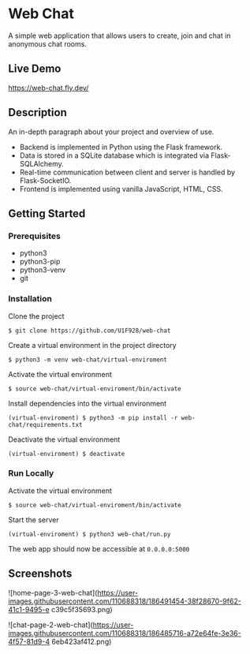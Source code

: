 # Web Chat 
 
A simple web application that allows users to create, join and chat in anonymous chat rooms. 
 
## Live Demo 
 
https://web-chat.fly.dev/ 
 
## Description 
 
An in-depth paragraph about your project and overview of use. 
 
* Backend is implemented in Python using the Flask framework. 
* Data is stored in a SQLite database which is integrated via Flask-SQLAlchemy. 
* Real-time communication between client and server is handled by Flask-SocketIO. 
* Frontend is implemented using vanilla JavaScript, HTML, CSS. 
 
## Getting Started 
 
### Prerequisites 
 
* python3 
* python3-pip 
* python3-venv 
* git 
 
### Installation 
 
Clone the project 
``` 
$ git clone https://github.com/U1F928/web-chat 
``` 
Create a virtual environment in the project directory 
``` 
$ python3 -m venv web-chat/virtual-enviroment 
``` 
Activate the virtual environment 
``` 
$ source web-chat/virtual-enviroment/bin/activate 
``` 
Install dependencies into the virtual environment 
``` 
(virtual-enviroment) $ python3 -m pip install -r web-chat/requirements.txt 
``` 
Deactivate the virtual environment 
``` 
(virtual-enviroment) $ deactivate 
``` 
 
 
### Run Locally 
 
Activate the virtual environment 
``` 
$ source web-chat/virtual-enviroment/bin/activate 
``` 
Start the server 
``` 
(virtual-enviroment) $ python3 web-chat/run.py 
``` 
The web app should now be accessible at `0.0.0.0:5000` 
 
## Screenshots 
 
![home-page-3-web-chat](https://user-images.githubusercontent.com/110688318/186491454-38f28670-9f62-41c1-9495-e
c39c5f35693.png) 
 
 
![chat-page-2-web-chat](https://user-images.githubusercontent.com/110688318/186485716-a72e64fe-3e36-4f57-81d9-4
6eb423af412.png)
